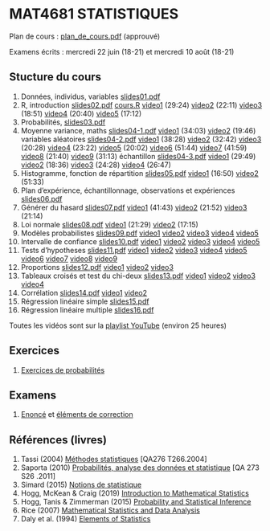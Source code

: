 # MAT4681 STATISTIQUES

Plan de cours : [plan_de_cours.pdf](https://github.com/freakonometrics/MAT4681/blob/master/documents_divers/Plan_Cours_MAT4681.pdf) (approuvé)

Examens écrits : mercredi 22 juin (18-21) et mercredi 10 août (18-21)

## Stucture du cours

1. Données, individus, variables [slides01.pdf](https://github.com/freakonometrics/MAT4681/blob/master/slides/MAT_4681_slides_01.pdf) 
2. R, introduction [slides02.pdf](https://github.com/freakonometrics/MAT4681/blob/master/slides/MAT_4681_slides_02.pdf) [cours.R](https://github.com/freakonometrics/MAT4681/blob/master/slides/cours.R) [video1](https://www.youtube.com/watch?v=IqYdWXUSv_g&list=PLCrFTE7Gu_3RG98Ahj3MCgdBsjysMJ-4H&index=1) (29:24) [video2](https://www.youtube.com/watch?v=UbZV1NSbabU&list=PLCrFTE7Gu_3RG98Ahj3MCgdBsjysMJ-4H&index=2) (22:11) [video3](https://www.youtube.com/watch?v=w35n5JI-tw8&list=PLCrFTE7Gu_3RG98Ahj3MCgdBsjysMJ-4H&index=3) (18:51) [video4](https://www.youtube.com/watch?v=IqYdWXUSv_g&list=PLCrFTE7Gu_3RG98Ahj3MCgdBsjysMJ-4H&index=4) (20:40) [video5](https://www.youtube.com/watch?v=bW-zgiaLP2Q&list=PLCrFTE7Gu_3RG98Ahj3MCgdBsjysMJ-4H&index=5) (17:12) 
3. Probabilités, [slides03.pdf](https://github.com/freakonometrics/MAT4681/blob/master/slides/MAT_4681_slides_03.pdf) 
4. Moyenne variance, maths [slides04-1.pdf](https://github.com/freakonometrics/MAT4681/blob/master/slides/MAT_4681_slides_04_1.pdf) [video1](https://www.youtube.com/watch?v=EuhxzuAyth0&list=PLCrFTE7Gu_3RG98Ahj3MCgdBsjysMJ-4H&index=6) (34:03) [video2](https://www.youtube.com/watch?v=yjvtJgyTDog&list=PLCrFTE7Gu_3RG98Ahj3MCgdBsjysMJ-4H&index=7) (19:46) 
variables aléatoires [slides04-2.pdf](https://github.com/freakonometrics/MAT4681/blob/master/slides/MAT_4681_slides_04_2.pdf) 
[video1](https://www.youtube.com/watch?v=jQ1ps26CpUc&list=PLCrFTE7Gu_3RG98Ahj3MCgdBsjysMJ-4H&index=8) (38:28) 
[video2](https://www.youtube.com/watch?v=tbb74dPQxkg&list=PLCrFTE7Gu_3RG98Ahj3MCgdBsjysMJ-4H&index=9) (32:42) 
[video3](https://www.youtube.com/watch?v=DB16Vs6OmB4&list=PLCrFTE7Gu_3RG98Ahj3MCgdBsjysMJ-4H&index=10) (20:28) 
[video4](https://www.youtube.com/watch?v=5ssmN6njfek&list=PLCrFTE7Gu_3RG98Ahj3MCgdBsjysMJ-4H&index=11) (23:22)
[video5](https://www.youtube.com/watch?v=wT-1bEqgsps&list=PLCrFTE7Gu_3RG98Ahj3MCgdBsjysMJ-4H&index=12) (20:02) 
[video6](https://www.youtube.com/watch?v=2RI78QiRcN0&list=PLCrFTE7Gu_3RG98Ahj3MCgdBsjysMJ-4H&index=13) (51:44) 
[video7](https://www.youtube.com/watch?v=nB5BV1vMWiU&list=PLCrFTE7Gu_3RG98Ahj3MCgdBsjysMJ-4H&index=14) (41:59) 
[video8](https://www.youtube.com/watch?v=zhJl4LVzlNA&list=PLCrFTE7Gu_3RG98Ahj3MCgdBsjysMJ-4H&index=15) (21:40) 
[video9](https://www.youtube.com/watch?v=yyJCU3OiobU&list=PLCrFTE7Gu_3RG98Ahj3MCgdBsjysMJ-4H&index=16) (31:13)
échantillon [slides04-3.pdf](https://github.com/freakonometrics/MAT4681/blob/master/slides/MAT_4681_slides_04_3.pdf) [video1](https://www.youtube.com/watch?v=t6hUFpPFYnw&list=PLCrFTE7Gu_3RG98Ahj3MCgdBsjysMJ-4H&index=18) (29:49) [video2](https://www.youtube.com/watch?v=apDHB2PUvmw&list=PLCrFTE7Gu_3RG98Ahj3MCgdBsjysMJ-4H&index=19) (18:36) [video3](https://www.youtube.com/watch?v=6rHiajFa30g&list=PLCrFTE7Gu_3RG98Ahj3MCgdBsjysMJ-4H&index=20) (24:28) [video4](https://www.youtube.com/watch?v=f0xN565-M7E&list=PLCrFTE7Gu_3RG98Ahj3MCgdBsjysMJ-4H&index=21) (26:47)
5. Histogramme, fonction de répartition [slides05.pdf](https://github.com/freakonometrics/MAT4681/blob/master/slides/MAT_4681_slides_05.pdf)  [video1](https://www.youtube.com/watch?v=OhGF0q1ES6c&list=PLCrFTE7Gu_3RG98Ahj3MCgdBsjysMJ-4H&index=22) (16:50) [video2](https://www.youtube.com/watch?v=OFtNY81ef7g&list=PLCrFTE7Gu_3RG98Ahj3MCgdBsjysMJ-4H&index=23) (51:33)
6. Plan d’expérience, échantillonnage, observations et expériences [slides06.pdf](https://github.com/freakonometrics/MAT4681/blob/master/slides/MAT_4681_slides_06.pdf) 
7. Générer du hasard [slides07.pdf](https://github.com/freakonometrics/MAT4681/blob/master/slides/MAT_4681_slides_07.pdf) [video1](https://www.youtube.com/watch?v=37d6SBn3snE&list=PLCrFTE7Gu_3RG98Ahj3MCgdBsjysMJ-4H&index=24) (41:43) [video2](https://www.youtube.com/watch?v=6e3Xv6IbiAk&list=PLCrFTE7Gu_3RG98Ahj3MCgdBsjysMJ-4H&index=25) (21:52) [video3](https://www.youtube.com/watch?v=2EbqmvzOvrQ&list=PLCrFTE7Gu_3RG98Ahj3MCgdBsjysMJ-4H&index=26) (21:14)
8. Loi normale [slides08.pdf](https://github.com/freakonometrics/MAT4681/blob/master/slides/MAT_4681_slides_08.pdf)  [video1](https://www.youtube.com/watch?v=V0j8Jr6S9Mk&list=PLCrFTE7Gu_3RG98Ahj3MCgdBsjysMJ-4H&index=27) (21:29) [video2](https://www.youtube.com/watch?v=OyIkSBb3zRY&list=PLCrFTE7Gu_3RG98Ahj3MCgdBsjysMJ-4H&index=28) (17:15)
9. Modèles probabilistes [slides09.pdf](https://github.com/freakonometrics/MAT4681/blob/master/slides/MAT_4681_slides_09.pdf)  [video1](https://www.youtube.com/watch?v=z_RdqVQWTbg&list=PLCrFTE7Gu_3RG98Ahj3MCgdBsjysMJ-4H&index=29) [video2](https://www.youtube.com/watch?v=3amZxPil-Nw&list=PLCrFTE7Gu_3RG98Ahj3MCgdBsjysMJ-4H&index=30) [video3](https://www.youtube.com/watch?v=JmmeBoxRjhs&list=PLCrFTE7Gu_3RG98Ahj3MCgdBsjysMJ-4H&index=31) [video4](https://www.youtube.com/watch?v=UdiN45SgX9c&list=PLCrFTE7Gu_3RG98Ahj3MCgdBsjysMJ-4H&index=32) [video5](https://www.youtube.com/watch?v=Lqc5DuEs4j0&list=PLCrFTE7Gu_3RG98Ahj3MCgdBsjysMJ-4H&index=33)
10. Intervalle de confiance [slides10.pdf](https://github.com/freakonometrics/MAT4681/blob/master/slides/MAT_4681_slides_10.pdf)  [video1](https://www.youtube.com/watch?v=nNKyteFZCG4&list=PLCrFTE7Gu_3RG98Ahj3MCgdBsjysMJ-4H&index=34) [video2](https://www.youtube.com/watch?v=9Or9kgzaPU4&list=PLCrFTE7Gu_3RG98Ahj3MCgdBsjysMJ-4H&index=35) [video3](https://www.youtube.com/watch?v=i2tX3V5TQA0&list=PLCrFTE7Gu_3RG98Ahj3MCgdBsjysMJ-4H&index=36) [video4](https://www.youtube.com/watch?v=pcux2VDz0sc&list=PLCrFTE7Gu_3RG98Ahj3MCgdBsjysMJ-4H&index=37) [video5](https://www.youtube.com/watch?v=v17OsPL7Jlo&list=PLCrFTE7Gu_3RG98Ahj3MCgdBsjysMJ-4H&index=38)
11. Tests d’hypotheses [slides11.pdf](https://github.com/freakonometrics/MAT4681/blob/master/slides/MAT_4681_slides_11.pdf)  [video1](https://www.youtube.com/watch?v=GWPQQz3Qa90&list=PLCrFTE7Gu_3RG98Ahj3MCgdBsjysMJ-4H&index=39) [video2](https://www.youtube.com/watch?v=_mrlRHcvYPc&list=PLCrFTE7Gu_3RG98Ahj3MCgdBsjysMJ-4H&index=40) [video3](https://www.youtube.com/watch?v=N28ObVyO5tk&list=PLCrFTE7Gu_3RG98Ahj3MCgdBsjysMJ-4H&index=41) [video4](https://www.youtube.com/watch?v=nkgPCJEuckM&list=PLCrFTE7Gu_3RG98Ahj3MCgdBsjysMJ-4H&index=42) [video5](https://www.youtube.com/watch?v=yqrARMN2R1E&list=PLCrFTE7Gu_3RG98Ahj3MCgdBsjysMJ-4H&index=43) [video6](https://www.youtube.com/watch?v=LarM-yqsJ8c&list=PLCrFTE7Gu_3RG98Ahj3MCgdBsjysMJ-4H&index=44) [video7](https://www.youtube.com/watch?v=8q3WDITdip8&list=PLCrFTE7Gu_3RG98Ahj3MCgdBsjysMJ-4H&index=45) [video8](https://www.youtube.com/watch?v=THST6GUIwbo&list=PLCrFTE7Gu_3RG98Ahj3MCgdBsjysMJ-4H&index=46) [video9](https://www.youtube.com/watch?v=akOU4iRHiNc&list=PLCrFTE7Gu_3RG98Ahj3MCgdBsjysMJ-4H&index=47) 
12. Proportions [slides12.pdf](https://github.com/freakonometrics/MAT4681/blob/master/slides/MAT_4681_slides_12.pdf) [video1](https://www.youtube.com/watch?v=NjKVQVzd0jY&list=PLCrFTE7Gu_3RG98Ahj3MCgdBsjysMJ-4H&index=48) [video2](https://www.youtube.com/watch?v=z6NVGudKilw&list=PLCrFTE7Gu_3RG98Ahj3MCgdBsjysMJ-4H&index=49) [video3](https://www.youtube.com/watch?v=Mqo6Wagkq3w&list=PLCrFTE7Gu_3RG98Ahj3MCgdBsjysMJ-4H&index=50)
13. Tableaux croisés et test du chi-deux [slides13.pdf](https://github.com/freakonometrics/MAT4681/blob/master/slides/MAT_4681_slides_13.pdf) [video1](https://www.youtube.com/watch?v=cIyO3cy4h74&list=PLCrFTE7Gu_3RG98Ahj3MCgdBsjysMJ-4H&index=51) [video2](https://www.youtube.com/watch?v=m0jVKFA9uNQ&list=PLCrFTE7Gu_3RG98Ahj3MCgdBsjysMJ-4H&index=52) [video3](https://www.youtube.com/watch?v=ky34j0uFCxc&list=PLCrFTE7Gu_3RG98Ahj3MCgdBsjysMJ-4H&index=53) [video4](https://www.youtube.com/watch?v=hO7_6LOQ72U&list=PLCrFTE7Gu_3RG98Ahj3MCgdBsjysMJ-4H&index=54)
14. Corrélation [slides14.pdf](https://github.com/freakonometrics/MAT4681/blob/master/slides/MAT_4681_slides_14.pdf) [video1](https://www.youtube.com/watch?v=CXWwu6QD29M&list=PLCrFTE7Gu_3RG98Ahj3MCgdBsjysMJ-4H&index=55) [video2](https://www.youtube.com/watch?v=wsG1PPetCB8&list=PLCrFTE7Gu_3RG98Ahj3MCgdBsjysMJ-4H&index=56)
15. Régression linéaire simple [slides15.pdf](https://github.com/freakonometrics/MAT4681/blob/master/slides/MAT_4681_slides_15.pdf) 
16. Régression linéaire multiple [slides16.pdf](https://github.com/freakonometrics/MAT4681/blob/master/slides/MAT_4681_slides_16.pdf) 

Toutes les vidéos sont sur la [playlist YouTube](https://www.youtube.com/watch?v=IqYdWXUSv_g&list=PLCrFTE7Gu_3RG98Ahj3MCgdBsjysMJ-4H) (environ 25 heures)

## Exercices

1. [Exercices de probabilités](https://github.com/freakonometrics/MAT4681/blob/master/slides/exercices-probabilites.pdf)

## Examens

1. [Enoncé](https://github.com/freakonometrics/MAT4681/blob/master/documents_divers/MAT_4681_INTRA_sujet.pdf) et [éléments de correction](https://github.com/freakonometrics/MAT4681/blob/master/documents_divers/MAT_4681_INTRA_elements_de_correction.pdf)


## Références (livres)

1. Tassi (2004) [Méthodes statistiques](https://www.eyrolles.com/Sciences/Livre/methodes-statistiques-9782717848595/) [QA276 T266.2004]
2. Saporta (2010) [Probabilités, analyse des données et statistique](https://books.google.ca/books/about/Probabilit%C3%A9s_analyse_des_donn%C3%A9es_et_st.html?hl=fr&id=rprNjztQYPAC&redir_esc=y) [QA 273 S26 .2011]
3. Simard (2015) [Notions de statistique](https://www.cheneliere.ca/9282-livre-notions-de-statistique-3e-edition.html)
3. Hogg, McKean & Craig (2019) [Introduction to Mathematical Statistics](https://minerva.it.manchester.ac.uk/~saralees/statbook2.pdf) 
4. Hogg, Tanis & Zimmerman (2015) [Probability and Statistical Inference](https://faculty.ksu.edu.sa/sites/default/files/677_fr37hij.pdf)
5. Rice (2007) [Mathematical Statistics and Data Analysis](http://dase.ecnu.edu.cn/mgao/teaching/UStat_2018_Fall/mathematical+statistics+and+data+analysis.pdf)
6. Daly et al. (1994) [Elements of Statistics](https://blackwells.co.uk/bookshop/product/Elements-of-Statistics-by-Dr-Kevin-McConway-author-Fergus-Daly-author-Prof-David-Hand-author-Dr-Chris-Jones-author-Dr-Daniel-Lunn-author/9780201422788)

